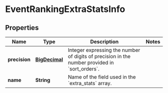 # EventRankingExtraStatsInfo

## Properties
Name | Type | Description | Notes
------------ | ------------- | ------------- | -------------
**precision** | [**BigDecimal**](BigDecimal.md) | Integer expressing the number of digits of precision in the number provided in &#x60;sort_orders&#x60;. | 
**name** | **String** | Name of the field used in the &#x60;extra_stats&#x60; array. | 
